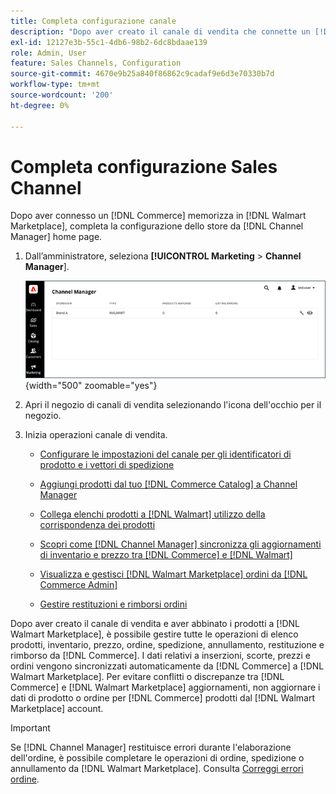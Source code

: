 ```yaml
---
title: Completa configurazione canale
description: "Dopo aver creato il canale di vendita che connette un [!DNL Commerce] Visualizzazione store a [!DNL Walmart Marketplace], apri il canale e completa la configurazione del canale. Quindi, avvia il processo per aggiungere prodotti, gestire inserzioni, scorte, prezzi e ordini da [!DNL Channel Manager]."
exl-id: 12127e3b-55c1-4db6-98b2-6dc8bdaae139
role: Admin, User
feature: Sales Channels, Configuration
source-git-commit: 4670e9b25a840f86862c9cadaf9e6d3e70330b7d
workflow-type: tm+mt
source-wordcount: '200'
ht-degree: 0%

---
```


# Completa configurazione Sales Channel

Dopo aver connesso un [!DNL Commerce] memorizza in [!DNL Walmart Marketplace], completa la configurazione dello store da [!DNL Channel Manager] home page.

1. Dall’amministratore, seleziona **[!UICONTROL Marketing** > **Channel Manager**].

   ![Gestione archivi di Channel Manager](assets/channel-manager-setup-first-store.png){width="500" zoomable="yes"}

1. Apri il negozio di canali di vendita selezionando l&#39;icona dell&#39;occhio per il negozio.

1. Inizia operazioni canale di vendita.

   - [Configurare le impostazioni del canale per gli identificatori di prodotto e i vettori di spedizione](settings-overview.md)

   - [Aggiungi prodotti dal tuo [!DNL Commerce Catalog] a Channel Manager](add-products-to-channel-store.md)

   - [Collega elenchi prodotti a [!DNL Walmart] utilizzo della corrispondenza dei prodotti](connect-listings-to-marketplace.md)

   - [Scopri come [!DNL Channel Manager] sincronizza gli aggiornamenti di inventario e prezzo tra [!DNL Commerce] e [!DNL Walmart]](inventory-and-price-updates.md)

   - [Visualizza e gestisci [!DNL Walmart Marketplace] ordini da [!DNL Commerce Admin]](manage-orders.md)

   - [Gestire restituzioni e rimborsi ordini](return-refund-orders.md)

Dopo aver creato il canale di vendita e aver abbinato i prodotti a [!DNL Walmart Marketplace], è possibile gestire tutte le operazioni di elenco prodotti, inventario, prezzo, ordine, spedizione, annullamento, restituzione e rimborso da [!DNL Commerce]. I dati relativi a inserzioni, scorte, prezzi e ordini vengono sincronizzati automaticamente da [!DNL Commerce] a [!DNL Walmart Marketplace]. Per evitare conflitti o discrepanze tra [!DNL Commerce] e [!DNL Walmart Marketplace] aggiornamenti, non aggiornare i dati di prodotto o ordine per [!DNL Commerce] prodotti dal [!DNL Walmart Marketplace] account.

>[!IMPORTANT]
>
>Se [!DNL Channel Manager] restituisce errori durante l&#39;elaborazione dell&#39;ordine, è possibile completare le operazioni di ordine, spedizione o annullamento da [!DNL Walmart Marketplace]. Consulta [Correggi errori ordine](process-orders.md#fix-order-errors).

